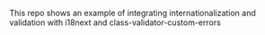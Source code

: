 This repo shows an example of integrating internationalization and validation with i18next and class-validator-custom-errors
